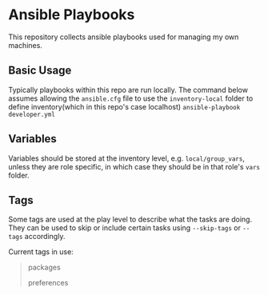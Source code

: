 # Ansible Playbooks
This repository collects ansible playbooks used for managing my own machines.  

## Basic Usage
Typically playbooks within this repo are run locally.  The command below assumes allowing the `ansible.cfg` file to use the `inventory-local` folder to define inventory(which in this repo's case localhost)
`ansible-playbook developer.yml`


## Variables
Variables should be stored at the inventory level, e.g. `local/group_vars`, unless they are role specific, in which case they should be in that role's `vars` folder.  

## Tags
Some tags are used at the play level to describe what the tasks are doing.  They can be used to skip or include certain tasks using `--skip-tags` or `--tags` accordingly.  

Current tags in use: 
> packages
>
> preferences